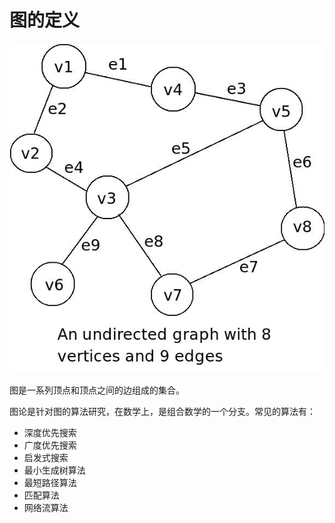 # 图的定义

![图片来自网络，侵权删除](/assets/graph.jpeg)

图是一系列顶点和顶点之间的边组成的集合。

图论是针对图的算法研究，在数学上，是组合数学的一个分支。常见的算法有：

* 深度优先搜索
* 广度优先搜索
* 启发式搜索
* 最小生成树算法
* 最短路径算法
* 匹配算法
* 网络流算法

